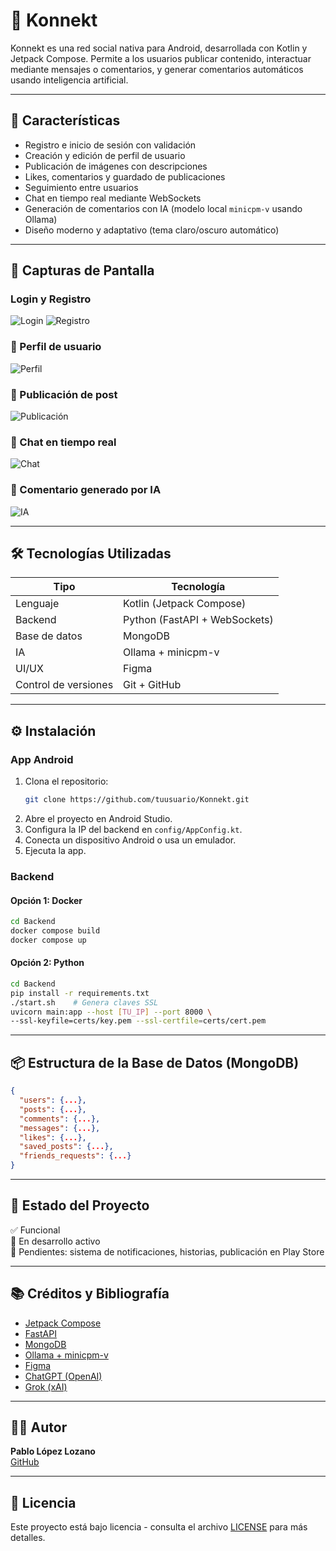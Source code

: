 # 📱 Konnekt

Konnekt es una red social nativa para Android, desarrollada con Kotlin y Jetpack Compose. Permite a los usuarios publicar contenido, interactuar mediante mensajes o comentarios, y generar comentarios automáticos usando inteligencia artificial.

---

## 🚀 Características

- Registro e inicio de sesión con validación
- Creación y edición de perfil de usuario
- Publicación de imágenes con descripciones
- Likes, comentarios y guardado de publicaciones
- Seguimiento entre usuarios
- Chat en tiempo real mediante WebSockets
- Generación de comentarios con IA (modelo local `minicpm-v` usando Ollama)
- Diseño moderno y adaptativo (tema claro/oscuro automático)

---

## 🧪 Capturas de Pantalla

### Login y Registro

![Login](https://i.imgur.com/nfM97ND.jpeg)
![Registro](https://i.imgur.com/rsbLRPs.jpeg)

### 🧍 Perfil de usuario
![Perfil](https://i.imgur.com/7xf8Jmj.jpeg)

### 📸 Publicación de post
![Publicación](https://i.imgur.com/Gnav96n.jpeg)

### 💬 Chat en tiempo real
![Chat](https://i.imgur.com/WFwxfEb.jpeg)

### 🤖 Comentario generado por IA
![IA](https://i.imgur.com/wba2i5W.jpeg)

---

## 🛠️ Tecnologías Utilizadas

| Tipo             | Tecnología                     |
|------------------|--------------------------------|
| Lenguaje         | Kotlin (Jetpack Compose)       |
| Backend          | Python (FastAPI + WebSockets)  |
| Base de datos    | MongoDB                        |
| IA               | Ollama + minicpm-v             |
| UI/UX            | Figma                          |
| Control de versiones | Git + GitHub              |

---

## ⚙️ Instalación

### App Android

1. Clona el repositorio:
   ```bash
   git clone https://github.com/tuusuario/Konnekt.git
   ```
2. Abre el proyecto en Android Studio.
3. Configura la IP del backend en `config/AppConfig.kt`.
4. Conecta un dispositivo Android o usa un emulador.
5. Ejecuta la app.

### Backend

#### Opción 1: Docker
```bash
cd Backend
docker compose build
docker compose up
```

#### Opción 2: Python
```bash
cd Backend
pip install -r requirements.txt
./start.sh    # Genera claves SSL
uvicorn main:app --host [TU_IP] --port 8000 \
--ssl-keyfile=certs/key.pem --ssl-certfile=certs/cert.pem
```

---

## 📦 Estructura de la Base de Datos (MongoDB)

```json
{
  "users": {...},
  "posts": {...},
  "comments": {...},
  "messages": {...},
  "likes": {...},
  "saved_posts": {...},
  "friends_requests": {...}
}
```

---

## 📌 Estado del Proyecto

✅ Funcional  
🔄 En desarrollo activo  
🚧 Pendientes: sistema de notificaciones, historias, publicación en Play Store

---

## 📚 Créditos y Bibliografía

- [Jetpack Compose](https://developer.android.com/jetpack/compose)
- [FastAPI](https://fastapi.tiangolo.com/)
- [MongoDB](https://www.mongodb.com/docs/)
- [Ollama + minicpm-v](https://ollama.com/library/minicpm-v)
- [Figma](https://www.figma.com/)
- [ChatGPT (OpenAI)](https://chat.openai.com)
- [Grok (xAI)](https://x.ai)

---

## 🧑‍💻 Autor

**Pablo López Lozano**  
[GitHub](https://github.com/Pablolopezlo15)

---

## 📄 Licencia

Este proyecto está bajo licencia - consulta el archivo [LICENSE](LICENSE) para más detalles.
